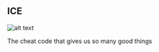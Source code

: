## ICE
![alt text](https://sarwiki.informatik.hu-berlin.de/images/1/1e/NAT_hole_punching.png "ICE")

The cheat code that gives us so many good things
